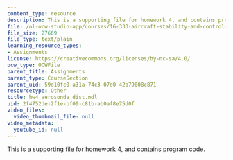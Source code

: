 ```yaml
---
content_type: resource
description: This is a supporting file for homework 4, and contains program code.
file: /ol-ocw-studio-app/courses/16-333-aircraft-stability-and-control-fall-2004/2f4752de2f1ebf09c81bab0af8e75d0f_hw4_aerosonde_dist.mdl
file_size: 27669
file_type: text/plain
learning_resource_types:
- Assignments
license: https://creativecommons.org/licenses/by-nc-sa/4.0/
ocw_type: OCWFile
parent_title: Assignments
parent_type: CourseSection
parent_uid: 59d10fc0-a31a-74c3-07d0-42b79008c871
resourcetype: Other
title: hw4_aerosonde_dist.mdl
uid: 2f4752de-2f1e-bf09-c81b-ab0af8e75d0f
video_files:
  video_thumbnail_file: null
video_metadata:
  youtube_id: null
---
```

This is a supporting file for homework 4, and contains program code.